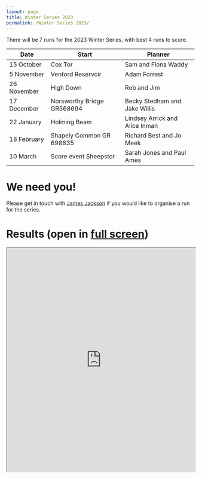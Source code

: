 ```yaml
---
layout: page
title: Winter Series 2023
permalink: /Winter Series 2023/
---
```

 
There will be 7 runs for the 2023 Winter Series, with best 4 runs to score.

| Date        | Start                      | Planner                        |
| -----       | -----                      | -------                        |
| 15 October  | Cox Tor                    | Sam and Fiona Waddy            |
| 5 November  | Venford Reservoir          | Adam Forrest                   |
| 26 November | High Down                  | Rob and Jim                    |
| 17 December | Norsworthy Bridge GR568694 | Becky Stedham and Jake Willis  |
| 22 January  | Holming Beam               | Lindsey Arrick and Alice Inman |
| 18 February | Shapely Common  GR 698835  | Richard Best and Jo Meek       |
| 10 March    | Score event Sheepstor      | Sarah Jones and Paul Ames      |
 
# We need you!
Please get in touch with [James Jackson](mailto:jim7205319@gmail.com) if you would like to organise a run for the series.

# Results (open in [full screen](https://docs.google.com/spreadsheets/d/e/2PACX-1vRYnm0bE-qpBHfJDFMXvUG8omQv7GLMZSWEzMMyuzjVOGXKQXL3v6uJf6kYjp5nQXQrX0M8JKcEED9f/pubhtml))

<iframe src="https://docs.google.com/spreadsheets/d/e/2PACX-1vRYnm0bE-qpBHfJDFMXvUG8omQv7GLMZSWEzMMyuzjVOGXKQXL3v6uJf6kYjp5nQXQrX0M8JKcEED9f/pubhtml?widget=true&amp;headers=false" width="100%" height="600"></iframe>

